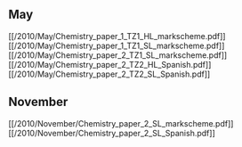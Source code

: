 
## May
[[/2010/May/Chemistry_paper_1_TZ1_HL_markscheme.pdf]]
[[/2010/May/Chemistry_paper_1_TZ1_SL_markscheme.pdf]]
[[/2010/May/Chemistry_paper_2_TZ1_SL_markscheme.pdf]]
[[/2010/May/Chemistry_paper_2_TZ2_HL_Spanish.pdf]]
[[/2010/May/Chemistry_paper_2_TZ2_SL_Spanish.pdf]]

## November
[[/2010/November/Chemistry_paper_2_SL_markscheme.pdf]]
[[/2010/November/Chemistry_paper_2_SL_Spanish.pdf]]

